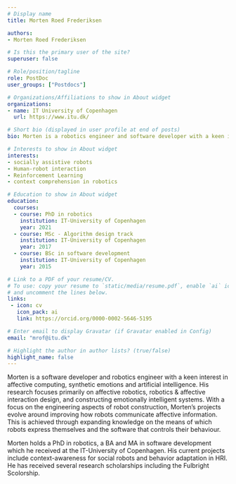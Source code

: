 ```yaml
---
# Display name
title: Morten Roed Frederiksen

authors:
- Morten Roed Frederiksen

# Is this the primary user of the site?
superuser: false

# Role/position/tagline
role: PostDoc
user_groups: ["Postdocs"]

# Organizations/Affiliations to show in About widget
organizations:
- name: IT University of Copenhagen
  url: https://www.itu.dk/

# Short bio (displayed in user profile at end of posts)
bio: Morten is a robotics engineer and software developer with a keen interest in affective computing, synthetic emotions and artificial intelligence. Mortens current project focus on AI-driven context aware social robots. 

# Interests to show in About widget
interests:
- socially assistive robots
- Human-robot interaction
- Reinforcement Learning
- context comprehension in robotics

# Education to show in About widget
education:
  courses:
  - course: PhD in robotics
    institution: IT-University of Copenhagen
    year: 2021
  - course: MSc - Algorithm design track
    institution: IT-University of Copenhagen
    year: 2017
  - course: BSc in software development
    institution: IT-University of Copenhagen
    year: 2015

# Link to a PDF of your resume/CV.
# To use: copy your resume to `static/media/resume.pdf`, enable `ai` icons in `params.toml`, 
# and uncomment the lines below.
links:
 - icon: cv
   icon_pack: ai
   link: https://orcid.org/0000-0002-5646-5195

# Enter email to display Gravatar (if Gravatar enabled in Config)
email: "mrof@itu.dk"

# Highlight the author in author lists? (true/false)
highlight_name: false
---
```


Morten is a software developer and robotics engineer with a keen interest in affective computing, synthetic emotions and artificial intelligence. His research focuses primarily on affective robotics, robotics & affective interaction design, and constructing emotionally intelligent systems. With a focus on the engineering aspects of robot construction, Morten’s projects evolve around improving how robots communicate affective information. This is achieved through expanding knowledge on the means of which robots express themselves and the software that controls their behaviour.  

Morten holds a PhD in robotics, a BA and MA in software development which he received at the IT-University of Copenhagen.  His current projects include context-awareness for social robots and behavior adaptation in HRI. He has received several research scholarships including the Fulbright Scolorship.
